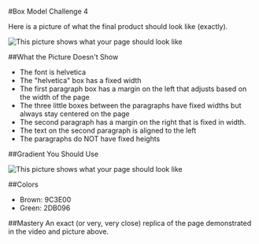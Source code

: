 #Box Model Challenge 4

Here is a picture of what the final product should look like (exactly).

![This picture shows what your page should look like](https://raw.github.com/christensenacademy/christensen-academy/master/modules/css-layouts/challenges/box-model-challenge-4.png)

##What the Picture Doesn't Show

* The font is helvetica
* The "helvetica" box has a fixed width
* The first paragraph box has a margin on the left that adjusts based on the width of the page
* The three little boxes between the paragraphs have fixed widths but always stay centered on the page
* The second paragraph has a margin on the right that is fixed in width.
* The text on the second paragraph is aligned to the left
* The paragraphs do NOT have fixed heights

##Gradient You Should Use

![This picture shows what your page should look like](https://raw.github.com/christensenacademy/christensen-academy/master/modules/css-layouts/challenges/small-gradient.png)

##Colors
* Brown: 9C3E00
* Green: 2DB096

##Mastery
An exact (or very, very close) replica of the page demonstrated in the video and picture above.